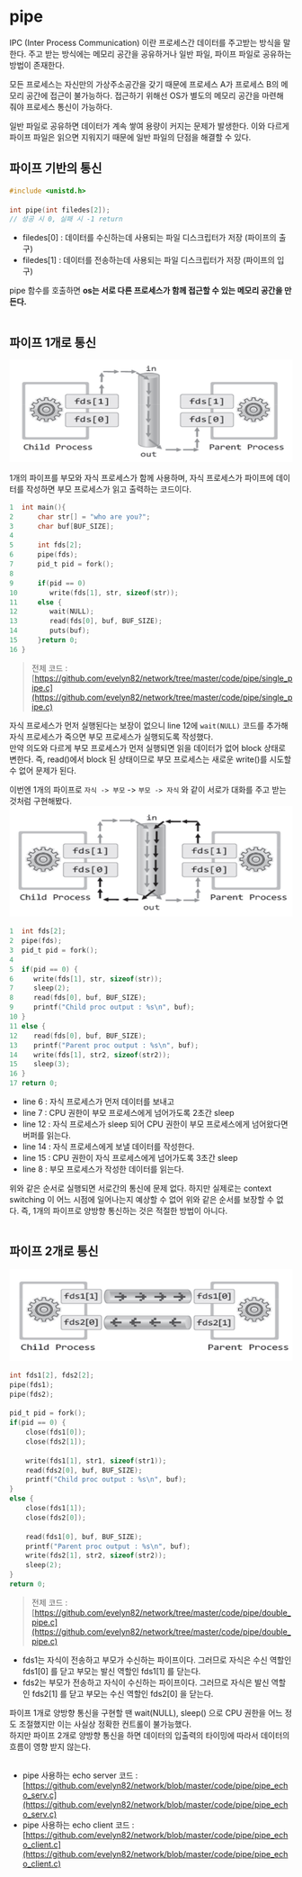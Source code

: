 # pipe

IPC (Inter Process Communication) 이란 프로세스간 데이터를 주고받는 방식을 말한다. 주고 받는 방식에는 메모리 공간을 공유하거나 일반 파일, 파이프 파일로 공유하는 방법이 존재한다.<br>

모든 프로세스는 자신만의 가상주소공간을 갖기 때문에 프로세스 A가 프로세스 B의 메모리 공간에 접근이 불가능하다. 접근하기 위해선 OS가 별도의 메모리 공간을 마련해 줘야 프로세스 통신이 가능하다.<br>

일반 파일로 공유하면 데이터가 계속 쌓여 용량이 커지는 문제가 발생한다. 이와 다르게 파이프 파일은 읽으면 지워지기 때문에 일반 파일의 단점을 해결할 수 있다.<br>

## 파이프 기반의 통신

```c
#include <unistd.h>

int pipe(int filedes[2]);
// 성공 시 0, 실패 시 -1 return
```

- filedes[0] : 데이터를 수신하는데 사용되는 파일 디스크립터가 저장 (파이프의 출구)
- filedes[1] : 데이터를 전송하는데 사용되는 파일 디스크립터가 저장 (파이프의 입구)

pipe 함수를 호출하면 **os는 서로 다른 프로세스가 함께 접근할 수 있는 메모리 공간을 만든다.**<br><br>

## 파이프 1개로 통신

![png](/_img/single_pipe.png) <br>

1개의 파이프를 부모와 자식 프로세스가 함께 사용하며, 자식 프로세스가 파이프에 데이터를 작성하면 부모 프로세스가 읽고 출력하는 코드이다.<br>

```c
1  int main(){
2      char str[] = "who are you?";
3      char buf[BUF_SIZE];
4
5      int fds[2];
6      pipe(fds);
7      pid_t pid = fork();
8
9      if(pid == 0) 
10        write(fds[1], str, sizeof(str));
11     else {
12        wait(NULL);
13        read(fds[0], buf, BUF_SIZE);
14        puts(buf);
15     }return 0;
16 }
```
> 전제 코드 : [https://github.com/evelyn82/network/tree/master/code/pipe/single_pipe.c](https://github.com/evelyn82/network/tree/master/code/pipe/single_pipe.c)

자식 프로세스가 먼저 실행된다는 보장이 없으니 line 12에 ```wait(NULL)``` 코드를 추가해 자식 프로세스가 죽으면 부모 프로세스가 실행되도록 작성했다.<br>
만약 의도와 다르게 부모 프로세스가 먼저 실행되면 읽을 데이터가 없어 block 상태로 변한다. 즉, read()에서 block 된 상태이므로 부모 프로세스는 새로운 write()를 시도할 수 없어 문제가 된다.<br>


이번엔 1개의 파이프로 ```자식 -> 부모``` -> ```부모 -> 자식``` 와 같이 서로가 대화를 주고 받는 것처럼 구현해봤다.<br>
![png](/_img/single_pipe_issue.png) <br>
```c
1  int fds[2];
2  pipe(fds);
3  pid_t pid = fork();
4
5  if(pid == 0) {
6     write(fds[1], str, sizeof(str));
7     sleep(2);
8     read(fds[0], buf, BUF_SIZE);
9     printf("Child proc output : %s\n", buf);
10 }
11 else {
12    read(fds[0], buf, BUF_SIZE);
13    printf("Parent proc output : %s\n", buf);
14    write(fds[1], str2, sizeof(str2));
15    sleep(3);
16 }
17 return 0;
```

- line 6 : 자식 프로세스가 먼저 데이터를 보내고
- line 7 : CPU 권한이 부모 프로세스에게 넘어가도록 2초간 sleep
- line 12 : 자식 프로세스가 sleep 되어 CPU 권한이 부모 프로세스에게 넘어왔다면 버퍼를 읽는다.
- line 14 : 자식 프로세스에게 보낼 데이터를 작성한다.
- line 15 : CPU 권한이 자식 프로세스에게 넘어가도록 3초간 sleep
- line 8 : 부모 프로세스가 작성한 데이터를 읽는다.

위와 같은 순서로 실행되면 서로간의 통신에 문제 없다. 하지만 실제로는 context switching 이 어느 시점에 일어나는지 예상할 수 없어 위와 같은 순서를 보장할 수 없다. 즉, 1개의 파이프로 양방향 통신하는 것은 적절한 방법이 아니다.<br><br>

## 파이프 2개로 통신

![png](/_img/double_pipe.png)<br>

```c
int fds1[2], fds2[2];
pipe(fds1);
pipe(fds2);

pid_t pid = fork();
if(pid == 0) {
    close(fds1[0]);
    close(fds2[1]);

    write(fds1[1], str1, sizeof(str1));
    read(fds2[0], buf, BUF_SIZE);
    printf("Child proc output : %s\n", buf);
}
else {
    close(fds1[1]);
    close(fds2[0]);

    read(fds1[0], buf, BUF_SIZE);
    printf("Parent proc output : %s\n", buf);
    write(fds2[1], str2, sizeof(str2));
    sleep(2);
}
return 0;
```
> 전제 코드 : [https://github.com/evelyn82/network/tree/master/code/pipe/double_pipe.c](https://github.com/evelyn82/network/tree/master/code/pipe/double_pipe.c)

- fds1는 자식이 전송하고 부모가 수신하는 파이프이다. 그러므로 자식은 수신 역할인 fds1[0] 를 닫고 부모는 발신 역할인 fds1[1] 를 닫는다.
- fds2는 부모가 전송하고 자식이 수신하는 파이프이다. 그러므로 자식은 발신 역할인 fds2[1] 를 닫고 부모는 수신 역할인 fds2[0] 을 닫는다.

파이프 1개로 양방향 통신을 구현할 땐 wait(NULL), sleep() 으로 CPU 권한을 어느 정도 조절했지만 이는 사실상 정확한 컨트롤이 불가능했다.<br>
하지만 파이프 2개로 양방향 통신을 하면 데이터의 입출력의 타이밍에 따라서 데이터의 흐름이 영향 받지 않는다.<br><br>

- pipe 사용하는 echo server 코드 : [https://github.com/evelyn82/network/blob/master/code/pipe/pipe_echo_serv.c](https://github.com/evelyn82/network/blob/master/code/pipe/pipe_echo_serv.c)
- pipe 사용하는 echo client 코드 : [https://github.com/evelyn82/network/blob/master/code/pipe/pipe_echo_client.c](https://github.com/evelyn82/network/blob/master/code/pipe/pipe_echo_client.c)